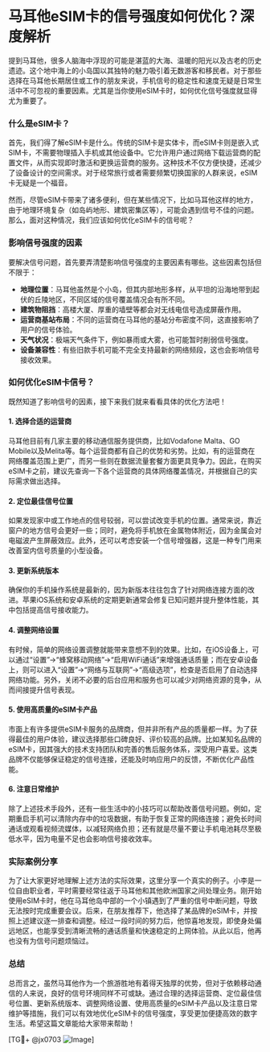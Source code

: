 # 马耳他eSIM卡的信号强度如何优化？深度解析

提到马耳他，很多人脑海中浮现的可能是湛蓝的大海、温暖的阳光以及古老的历史遗迹。这个地中海上的小岛国以其独特的魅力吸引着无数游客和移民者。对于那些选择在马耳他长期居住或工作的朋友来说，手机信号的稳定性和速度无疑是日常生活中不可忽视的重要因素。尤其是当你使用eSIM卡时，如何优化信号强度就显得尤为重要了。

### 什么是eSIM卡？

首先，我们得了解eSIM卡是什么。传统的SIM卡是实体卡，而eSIM卡则是嵌入式SIM卡，不需要物理插入手机或其他设备中。它允许用户通过网络下载运营商的配置文件，从而实现即时激活和更换运营商的服务。这种技术不仅方便快捷，还减少了设备设计的空间需求。对于经常旅行或者需要频繁切换国家的人群来说，eSIM卡无疑是一个福音。

然而，尽管eSIM卡带来了诸多便利，但在某些情况下，比如马耳他这样的地方，由于地理环境复杂（如岛屿地形、建筑密集区等），可能会遇到信号不佳的问题。那么，面对这种情况，我们应该如何优化eSIM卡的信号呢？

### 影响信号强度的因素

要解决信号问题，首先要弄清楚影响信号强度的主要因素有哪些。这些因素包括但不限于：

- **地理位置**：马耳他虽然是个小岛，但其内部地形多样，从平坦的沿海地带到起伏的丘陵地区，不同区域的信号覆盖情况会有所不同。
- **建筑物阻挡**：高楼大厦、厚重的墙壁等都会对无线电信号造成屏蔽作用。
- **运营商基站布局**：不同的运营商在马耳他的基站分布密度不同，这直接影响了用户的信号体验。
- **天气状况**：极端天气条件下，例如暴雨或大雾，也可能暂时削弱信号强度。
- **设备兼容性**：有些旧款手机可能不完全支持最新的网络频段，这也会影响信号接收效果。

### 如何优化eSIM卡信号？

既然知道了影响信号的因素，接下来我们就来看看具体的优化方法吧！

#### 1. 选择合适的运营商

马耳他目前有几家主要的移动通信服务提供商，比如Vodafone Malta、GO Mobile以及Melita等。每个运营商都有自己的优势和劣势。比如，有的运营商在网络覆盖范围上更广，而另一些则在数据流量套餐方面更具竞争力。因此，在购买eSIM卡之前，建议先查询一下各个运营商的具体网络覆盖情况，并根据自己的实际需求做出选择。

#### 2. 定位最佳信号位置

如果发现家中或工作地点的信号较弱，可以尝试改变手机的位置。通常来说，靠近窗户的地方信号会更好一些；同时，避免将手机放在金属物体附近，因为金属会对电磁波产生屏蔽效应。此外，还可以考虑安装一个信号增强器，这是一种专门用来改善室内信号质量的小型设备。

#### 3. 更新系统版本

确保你的手机操作系统是最新的，因为新版本往往包含了针对网络连接方面的改进。苹果iOS系统和安卓系统的定期更新通常会修复已知问题并提升整体性能，其中包括提高信号接收能力。

#### 4. 调整网络设置

有时候，简单的网络设置调整就能带来意想不到的效果。比如，在iOS设备上，可以通过“设置”->“蜂窝移动网络”->“启用WiFi通话”来增强通话质量；而在安卓设备上，则可以进入“设置”->“网络与互联网”->“高级选项”，检查是否启用了自动选择网络功能。另外，关闭不必要的后台应用和服务也可以减少对网络资源的竞争，从而间接提升信号表现。

#### 5. 使用高质量的eSIM卡产品

市面上有许多提供eSIM卡服务的品牌商，但并非所有产品的质量都一样。为了获得最佳的用户体验，建议选择那些口碑良好、评价较高的品牌。比如某知名品牌的eSIM卡，因其强大的技术支持团队和完善的售后服务体系，深受用户喜爱。这类品牌不仅能够保证稳定的信号连接，还能及时响应用户的反馈，不断优化产品性能。

#### 6. 注意日常维护

除了上述技术手段外，还有一些生活中的小技巧可以帮助改善信号问题。例如，定期重启手机可以清除内存中的垃圾数据，有助于恢复正常的网络连接；避免长时间通话或观看视频流媒体，以减轻网络负担；还有就是尽量不要让手机电池耗尽至极低水平，因为电量不足也会影响信号接收效率。

### 实际案例分享

为了让大家更好地理解上述方法的实际效果，这里分享一个真实的例子。小李是一位自由职业者，平时需要经常往返于马耳他和其他欧洲国家之间处理业务。刚开始使用eSIM卡时，他在马耳他岛中部的一个小镇遇到了严重的信号中断问题，导致无法按时完成重要会议。后来，在朋友推荐下，他选择了某品牌的eSIM卡，并按照上述建议逐一排查和调整。经过一段时间的努力后，他惊喜地发现，即使身处偏远地区，也能享受到清晰流畅的通话质量和快速稳定的上网体验。从此以后，他再也没有为信号问题烦恼过。

### 总结

总而言之，虽然马耳他作为一个旅游胜地有着得天独厚的优势，但对于依赖移动通信的人来说，良好的信号环境同样不可或缺。通过合理的选择运营商、定位最佳信号位置、更新系统版本、调整网络设置、使用高质量的eSIM卡产品以及注意日常维护等措施，我们可以有效地优化eSIM卡的信号强度，享受更加便捷高效的数字生活。希望这篇文章能给大家带来帮助！

[TG💪+ @jx0703 ![Image](https://github.com/user-attachments/assets/dbca1d08-cadb-493c-b0ec-ad6f7a83f270)]